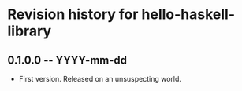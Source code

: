 # Revision history for hello-haskell-library

## 0.1.0.0 -- YYYY-mm-dd

* First version. Released on an unsuspecting world.
